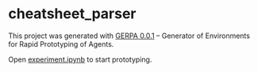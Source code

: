 # cheatsheet_parser
This project was generated with [GERPA 0.0.1](https://github.com/pvzhelnov/gerpa/releases/tag/v0.0.1) – Generator of Environments for Rapid Prototyping of Agents.

Open [experiment.ipynb](experiment.ipynb) to start prototyping.
